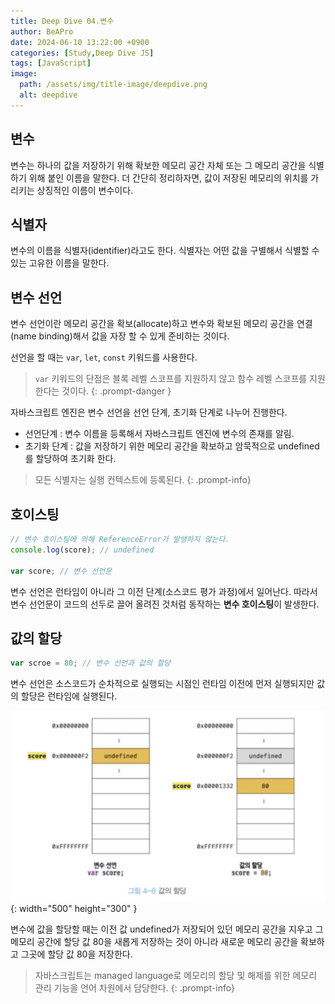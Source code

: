 ```yaml
---
title: Deep Dive 04.변수
author: BeAPro
date: 2024-06-10 13:22:00 +0900
categories: [Study,Deep Dive JS]
tags: [JavaScript]
image:
  path: /assets/img/title-image/deepdive.png
  alt: deepdive
---
```

## **변수**
변수는 하나의 값을 저장하기 위해 확보한 메모리 공간 자체 또는 그 메모리 공간을 식별하기 위해 붙인 이름을 말한다.
더 간단히 정리하자면, 값이 저장된 메모리의 위치를 가리키는 상징적인 이름이 변수이다.

## **식별자**
변수의 이름을 식별자(identifier)라고도 한다. 식별자는 어떤 값을 구별해서 식별할 수 있는 고유한 이름을 말한다.

## **변수 선언**
변수 선언이란 메모리 공간을 확보(allocate)하고 변수와 확보된 메모리 공간을 연결(name binding)해서 값을 자장 할 수 있게 준비하는 것이다.

선언을 할 때는 `var`, `let`, `const` 키워드를 사용한다.
> `var` 키워드의 단점은 블록 레벨 스코프를 지원하지 않고 함수 레벨 스코프를 지원한다는 것이다.
{: .prompt-danger }

자바스크립트 엔진은 변수 선언을 선언 단계, 초기화 단계로 나누어 진행한다.
- 선언단계 : 변수 이름을 등록해서 자바스크립트 엔진에 변수의 존재를 알림.
- 초기화 단계 : 값을 저장하기 위한 메모리 공간을 확보하고 암묵적으로 undefined를 할당하여 초기화 한다.
  
> 모든 식별자는 실행 컨텍스트에 등록된다.
{: .prompt-info}

## **호이스팅**
```js
// 변수 호이스팅에 의해 ReferenceError가 발생하지 않는다.
console.log(score); // undefined

var score; // 변수 선언문
```
변수 선언은 런타임이 아니라 그 이전 단계(소스코드 평가 과정)에서 일어난다.
따라서 변수 선언문이 코드의 선두로 끌어 올려진 것처럼 동작하는 **변수 호이스팅**이 발생한다.

## **값의 할당**
```js
var scroe = 80; // 변수 선언과 값의 할당
```
변수 선언은 소스코드가 순차적으로 실행되는 시점인 런타임 이전에 먼저 실행되지만 값의 할당은 런타임에 실행된다.

![Desktop](/assets/img/deepdive/2024-06-10-deepdive.png){: width="500" height="300" }

변수에 값을 할당할 때는 이전 값 undefined가 저장되어 있던 메모리 공간을 지우고 그 메모리 공간에 할당 값 80을 새롭게 저장하는 것이 아니라 새로운 메모리 공간을 확보하고 그곳에 할당 값 80을 저장한다.

> 자바스크립트는 managed language로 메모리의 할당 및 해제를 위한 메모리 관리 기능을 언어 차원에서 담당한다.
{: .prompt-info}